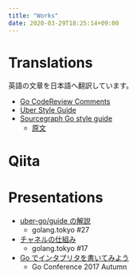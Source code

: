 ```yaml
---
title: "Works"
date: 2020-03-29T18:25:14+09:00
---
```


# Translations
英語の文章を日本語へ翻訳しています。

* [Go CodeReview Comments]( /translations/go-codereview-comments )
* [Uber Style Guide]( https://github.com/knsh14/uber-style-guide-ja )
* [Sourcegraph Go style guide]( https://github.com/knsh14/sourcegraph-go-style-guide-ja )
    * [原文]( https://about.sourcegraph.com/handbook/engineering/go_style_guide )

# Qiita

# Presentations

* [uber-go/guide の解説]( https://docs.google.com/presentation/d/10H6tvkVG2Qb9DNeSITAiKP-5BJKHqwnWFRCxEQYbpYQ/edit?usp=sharing )
    * golang.tokyo #27
* [チャネルの仕組み]( https://docs.google.com/presentation/d/1pfi_Pm6fEi3K7ZC6gU3MM3wFQs7LURjWqBYA8RxueUU/edit?usp=sharing )
    * golang.tokyo #17
* [Go でインタプリタを書いてみよう]( https://docs.google.com/presentation/d/1mWTsPFp5mfWg08aCxvaPJDt8TKPNEtXgDHZ5VFa7JPE/edit?usp=sharing )
    * Go Conference 2017 Autumn
